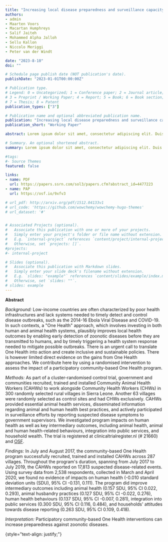 ```yaml
---
title: "Increasing local disease preparedness and surveillance capacity for global health security: a cluster-randomised control trial"
authors:
- admin
- Maarten Voors
- Macartan Humphreys
- Salif Jaiteh
- Mohammed Alpha Jalloh
- Sellu Kallon
- Niccolo Meriggi
- Peter van der Windt

date: "2023-8-10"
doi: ""

# Schedule page publish date (NOT publication's date).
publishDate: "2023-01-01T00:00:00Z"

# Publication type.
# Legend: 0 = Uncategorized; 1 = Conference paper; 2 = Journal article;
# 3 = Preprint / Working Paper; 4 = Report; 5 = Book; 6 = Book section;
# 7 = Thesis; 8 = Patent
publication_types: ["3"]

# Publication name and optional abbreviated publication name.
publication: "Increasing local disease preparedness and surveillance capacity for global health security: a cluster-randomised control trial"
publication_short: "Working Paper"

abstract: Lorem ipsum dolor sit amet, consectetur adipiscing elit. Duis posuere tellus ac convallis placerat. Proin tincidunt magna sed ex sollicitudin condimentum. Sed ac faucibus dolor, scelerisque sollicitudin nisi. Cras purus urna, suscipit quis sapien eu, pulvinar tempor diam. Quisque risus orci, mollis id ante sit amet, gravida egestas nisl. Sed ac tempus magna. Proin in dui enim. Donec condimentum, sem id dapibus fringilla, tellus enim condimentum arcu, nec volutpat est felis vel metus. Vestibulum sit amet erat at nulla eleifend gravida.

# Summary. An optional shortened abstract.
summary: Lorem ipsum dolor sit amet, consectetur adipiscing elit. Duis posuere tellus ac convallis placerat. Proin tincidunt magna sed ex sollicitudin condimentum.

#tags:
#- Source Themes
featured: false

links:
- name: PDF
  url: https://papers.ssrn.com/sol3/papers.cfm?abstract_id=4477223
- name: PAP
  url: https://osf.io/9xfv3

# url_pdf: http://arxiv.org/pdf/1512.04133v1
# url_code: 'https://github.com/wowchemy/wowchemy-hugo-themes'
# url_dataset: '#'


# Associated Projects (optional).
#   Associate this publication with one or more of your projects.
#   Simply enter your project's folder or file name without extension.
#   E.g. `internal-project` references `content/project/internal-project/index.md`.
#   Otherwise, set `projects: []`.
#projects:
#- internal-project

# Slides (optional).
#   Associate this publication with Markdown slides.
#   Simply enter your slide deck's filename without extension.
#   E.g. `slides: "example"` references `content/slides/example/index.md`.
#   Otherwise, set `slides: ""`.
# slides: example
---
```


**Abstract**

*Background:* Low-income countries are often characterized by poor health infrastructures and lack systems needed to timely detect and control disease outbreaks, such as the 2014-16 Ebola Viral Disease and COVID-19. In such contexts, a "One Health" approach, which involves investing in both human and animal health systems, plausibly improves local health outcomes by enabling early detection of zoonotic diseases before they are transmitted to humans, and by timely triggering a health system response needed to mitigate possible outbreaks. There is an urgent call to translate One Health into action and create inclusive and sustainable policies. There is however limited direct evidence on the gains from One Health approaches. We contribute here by using a randomised intervention to assess the impact of a participatory community-based One Health program. 

*Methods:* As part of a cluster-randomised control trial, government and communities recruited, trained and installed Community Animal Health Workers (CAHWs) to work alongside Community Health Workers (CHWs) in 300 randomly selected rural villages in Sierra Leone. Another 63 villages were randomly selected as control sites and had CHWs exclusively. CAHWs provided essential animal health services, disseminated information regarding animal and human health best practices, and actively participated in surveillance efforts by reporting suspected disease symptoms to government supervisors. We investigated program impacts on human health as well as key intermediary outcomes, including animal health, animal and human health-related behaviours, integration into public services, and household wealth. The trial is registered at clinicaltrialregister.nl (# 21660) and [OSF](https://osf.io/9xfv3).

*Findings:* In July and August 2017, the community-based One Health program successfully recruited, trained and installed CAHWs across 287 villages. Throughout the program's duration, spanning from July 2017 to July 2019, the CAHWs reported on 17,813 suspected disease-related events. Using survey data from 2,538 respondents, collected in March and April 2020, we found no evidence of impacts on human health (-0.010 standard deviation units (SDU), 95% CI -0.131, 0.111). The program did improve intermediary outcomes including animal health (0.157 SDU, 95% CI 0.022, 0.293), animal husbandry practices (0.127 SDU, 95% CI -0.022, 0.276), human health behaviours (0.137 SDU, 95% CI -0.007, 0.281), integration into public services (0.300 SDU, 95% CI 0.116, 0.484), and households' attitudes towards disease reporting (0.263 SDU, 95% CI 0.109, 0.418).

*Interpretation:* Participatory community-based One Health interventions can increase preparedness against zoonotic diseases.

{style="text-align: justify;"}